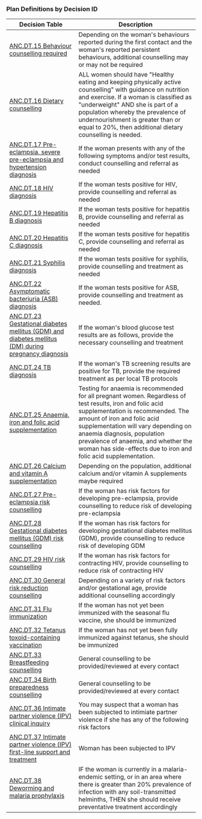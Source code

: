 ### Plan Definitions by Decision ID

|Decision Table|Description|
|---|---|
|[ANC.DT.15 Behaviour counselling required](PlanDefinition-ANCDT15.html)|Depending on the woman's behaviours reported during the first contact and the woman's reported persistent behaviours, additional counselling may or may not be required |
|[ANC.DT.16 Dietary counselling](PlanDefinition-ANCDT16.html)|ALL women should have "Healthy eating and keeping physically active counselling" with guidance on nutrition and exercise. If a woman is classified as "underweight" AND she is part of a population whereby the prevalence of undernourishment is greater than or equal to 20%, then additional dietary counselling is needed.|
|[ANC.DT.17 Pre-eclampsia, severe pre-eclampsia and hypertension diagnosis](PlanDefinition-ANCDT17.html)|If the woman presents with any of the following symptoms and/or test results, conduct counselling and referral as needed|
|[ANC.DT.18 HIV diagnosis](PlanDefinition-ANCDT18.html)|If the woman tests positive for HIV, provide counselling and referral as needed|
|[ANC.DT.19 Hepatitis B diagnosis](PlanDefinition-ANCDT19.html)|If the woman tests positive for hepatitis B, provide counselling and referral as needed|
|[ANC.DT.20 Hepatitis C diagnosis](PlanDefinition-ANCDT20.html)|If the woman tests positive for hepatitis C, provide counselling and referral as needed|
|[ANC.DT.21 Syphilis diagnosis](PlanDefinition-ANCDT21.html)|If the woman tests positive for syphilis, provide counselling and treatment as needed|
|[ANC.DT.22 Asymptomatic bacteriuria (ASB) diagnosis](PlanDefinition-ANCDT22.html)|If the woman tests positive for ASB, provide counselling and treatment as needed.|
|[ANC.DT.23 Gestational diabetes mellitus (GDM) and diabetes mellitus (DM) during pregnancy diagnosis](PlanDefinition-ANCDT23.html)|If the woman's blood glucose test results are as follows, provide the necessary counselling and treatment|
|[ANC.DT.24 TB diagnosis](PlanDefinition-ANCDT24.html)|If the woman's TB screening results are positive for TB, provide the required treatment as per local TB protocols|
|[ANC.DT.25 Anaemia, iron and folic acid supplementation](PlanDefinition-ANCDT25.html)|Testing for anaemia is recommended for all pregnant women. Regardless of test results, iron and folic acid supplementation is recommended. The amount of iron and folic acid supplementation will vary depending on anaemia diagnosis, population prevalence of anaemia, and whether the woman has side-effects due to iron and folic acid supplementation.|
|[ANC.DT.26 Calcium and vitamin A supplementation](PlanDefinition-ANCDT26.html)|Depending on the population, additional calcium and/or vitamin A supplements maybe required|
|[ANC.DT.27 Pre-eclampsia risk counselling](PlanDefinition-ANCDT27.html)|If the woman has risk factors for developing pre-eclampsia, provide counselling to reduce risk of developing pre-eclampsia|
|[ANC.DT.28 Gestational diabetes mellitus (GDM) risk counselling](PlanDefinition-ANCDT28.html)|If the woman has risk factors for developing gestational diabetes mellitus (GDM), provide counselling to reduce risk of developing GDM|
|[ANC.DT.29 HIV risk counselling](PlanDefinition-ANCDT29.html)|If the woman has risk factors for contracting HIV, provide counselling to reduce risk of contracting HIV|
|[ANC.DT.30 General risk reduction counselling](PlanDefinition-ANCDT30.html)|Depending on a variety of risk factors and/or gestational age, provide additional counselling accordingly|
|[ANC.DT.31 Flu immunization](PlanDefinition-ANCDT31.html)|If the woman has not yet been immunized with the seasonal flu vaccine, she should be immunized|
|[ANC.DT.32 Tetanus toxoid-containing vaccination](PlanDefinition-ANCDT32.html)|If the woman has not yet been fully immunized against tetanus, she should be immunized			|
|[ANC.DT.33 Breastfeeding counselling](PlanDefinition-ANCDT33.html)|General counselling to be provided/reviewed at every contact|
|[ANC.DT.34 Birth preparedness counselling](PlanDefinition-ANCDT34.html)|General counselling to be provided/reviewed at every contact|
|[ANC.DT.36 Intimate partner violence (IPV) clinical inquiry](PlanDefinition-ANCDT36.html)|You may suspect that a woman has been subjected to intimiate partner violence if she has any of the following risk factors|
|[ANC.DT.37 Intimate partner violence (IPV) first-line support and treatment](PlanDefinition-ANCDT37.html)|Woman has been subjected to IPV|
|[ANC.DT.38 Deworming and malaria prophylaxis](PlanDefinition-ANCDT38.html)|IF the woman is currently in a malaria-endemic setting, or in an area where there is greater than 20% prevalence of infection with any soil-transmitted helminths, THEN she should receive preventative treatment accordingly|

